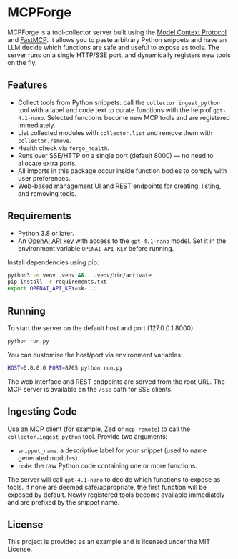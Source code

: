<!--- README for MCPForge -->

# MCPForge

MCPForge is a tool‑collector server built using the [Model Context Protocol](https://modelcontextprotocol.org/)
and [FastMCP](https://github.com/modelcontextprotocol/fastmcp).
It allows you to paste arbitrary Python snippets and have an LLM decide which functions
are safe and useful to expose as tools.  The server runs on a single HTTP/SSE port, and
dynamically registers new tools on the fly.

## Features

- Collect tools from Python snippets: call the `collector.ingest_python` tool with a label
  and code text to curate functions with the help of `gpt-4.1-nano`.  Selected functions
  become new MCP tools and are registered immediately.
- List collected modules with `collector.list` and remove them with `collector.remove`.
- Health check via `forge_health`.
- Runs over SSE/HTTP on a single port (default 8000) — no need to allocate extra ports.
- All imports in this package occur inside function bodies to comply with
  user preferences.
- Web-based management UI and REST endpoints for creating, listing, and
  removing tools.

## Requirements

- Python 3.8 or later.
- An [OpenAI API key](https://platform.openai.com/account/api-keys) with
  access to the `gpt-4.1-nano` model.  Set it in the environment variable
  `OPENAI_API_KEY` before running.

Install dependencies using pip:

```bash
python3 -m venv .venv && . .venv/bin/activate
pip install -r requirements.txt
export OPENAI_API_KEY=sk-...
```

## Running

To start the server on the default host and port (127.0.0.1:8000):

```bash
python run.py
```

You can customise the host/port via environment variables:

```bash
HOST=0.0.0.0 PORT=8765 python run.py
```

The web interface and REST endpoints are served from the root URL. The MCP
server is available on the `/sse` path for SSE clients.

## Ingesting Code

Use an MCP client (for example, Zed or `mcp-remote`) to call the `collector.ingest_python`
tool.  Provide two arguments:

- `snippet_name`: a descriptive label for your snippet (used to name generated modules).
- `code`: the raw Python code containing one or more functions.

The server will call `gpt-4.1-nano` to decide which functions to expose as tools.
If none are deemed safe/appropriate, the first function will be exposed by default.
Newly registered tools become available immediately and are prefixed by the snippet name.

## License

This project is provided as an example and is licensed under the MIT License.
